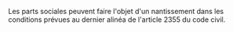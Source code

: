 Les parts sociales peuvent faire l'objet d'un nantissement dans les conditions prévues au dernier alinéa de l'article 2355 du code civil.

